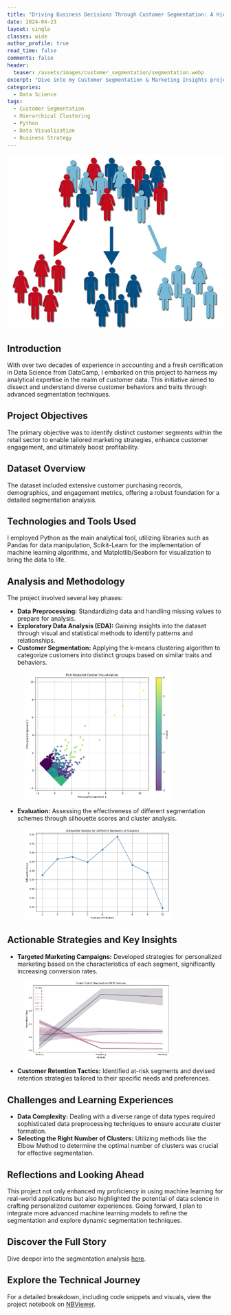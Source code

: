 ```yaml
---
title: "Driving Business Decisions Through Customer Segmentation: A Hierarchical Clustering Approach"
date: 2024-04-23
layout: single
classes: wide
author_profile: true
read_time: false
comments: false
header:
  teaser: /assets/images/customer_segmentation/segmentation.webp
excerpt: "Dive into my Customer Segmentation & Marketing Insights project to see how data transforms customer understanding and strategy!"
categories:
  - Data Science
tags:
  - Customer Segmentation
  - Hierarchical Clustering
  - Python
  - Data Visualization
  - Business Strategy
---
```

![Customer Segmentation Graphic](/assets/images/customer_segmentation/customer_segmentation_icon.webp)

## Introduction

With over two decades of experience in accounting and a fresh certification in Data Science from DataCamp, I embarked on this project to harness my analytical expertise in the realm of customer data. This initiative aimed to dissect and understand diverse customer behaviors and traits through advanced segmentation techniques.

## Project Objectives

The primary objective was to identify distinct customer segments within the retail sector to enable tailored marketing strategies, enhance customer engagement, and ultimately boost profitability.

## Dataset Overview

The dataset included extensive customer purchasing records, demographics, and engagement metrics, offering a robust foundation for a detailed segmentation analysis.

## Technologies and Tools Used

I employed Python as the main analytical tool, utilizing libraries such as Pandas for data manipulation, Scikit-Learn for the implementation of machine learning algorithms, and Matplotlib/Seaborn for visualization to bring the data to life.

## Analysis and Methodology

The project involved several key phases:
- **Data Preprocessing:** Standardizing data and handling missing values to prepare for analysis.
- **Exploratory Data Analysis (EDA):** Gaining insights into the dataset through visual and statistical methods to identify patterns and relationships.
- **Customer Segmentation:** Applying the k-means clustering algorithm to categorize customers into distinct groups based on similar traits and behaviors.

<figure class="align-center">
  <img src="/assets/images/customer_segmentation/pca_clustered.png" alt="Cluster Visualization with PCA" style="width:80%;">
  <figcaption></figcaption>
</figure>

- **Evaluation:** Assessing the effectiveness of different segmentation schemes through silhouette scores and cluster analysis.

<figure class="align-center">
  <img src="/assets/images/customer_segmentation/silhouette_scores.png" alt="Comparative performance of Random Forest and Gradient Boosting models" style="width:80%;">
  <figcaption></figcaption>
</figure>

## Actionable Strategies and Key Insights

- **Targeted Marketing Campaigns:** Developed strategies for personalized marketing based on the characteristics of each segment, significantly increasing conversion rates.

<figure class="align-center">
  <img src="/assets/images/customer_segmentation/snake_plot.png" alt="Comparative performance of Random Forest and Gradient Boosting models" style="width:80%;">
  <figcaption></figcaption>
</figure>

- **Customer Retention Tactics:** Identified at-risk segments and devised retention strategies tailored to their specific needs and preferences.

## Challenges and Learning Experiences

- **Data Complexity:** Dealing with a diverse range of data types required sophisticated data preprocessing techniques to ensure accurate cluster formation.
- **Selecting the Right Number of Clusters:** Utilizing methods like the Elbow Method to determine the optimal number of clusters was crucial for effective segmentation.

## Reflections and Looking Ahead

This project not only enhanced my proficiency in using machine learning for real-world applications but also highlighted the potential of data science in crafting personalized customer experiences. Going forward, I plan to integrate more advanced machine learning models to refine the segmentation and explore dynamic segmentation techniques.

## Discover the Full Story

Dive deeper into the segmentation analysis [here](/detailed-customer-segmentation/).

## Explore the Technical Journey

For a detailed breakdown, including code snippets and visuals, view the project notebook on [NBViewer](https://nbviewer.org/github/yourusername/yourrepo/blob/master/notebooks/customer_segmentation_analysis.ipynb).
